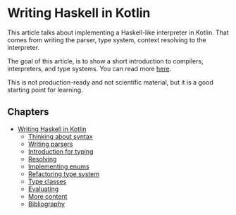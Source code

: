 # Writing Haskell in Kotlin

This article talks about implementing a Haskell-like interpreter in Kotlin. That comes from
writing the parser, type system, context resolving to the interpreter.

The goal of this article, is to show a short introduction to compilers, interpreters, and
type systems. You can read more [here](9_more_content.md).

This is not production-ready and not scientific material, but it is a good starting point for
learning.

## Chapters

- [Writing Haskell in Kotlin](#writing-haskell-in-kotlin)
  - [Thinking about syntax](1_thinking_in_ekko.md)
  - [Writing parsers](2_writing_parser.md)
  - [Introduction for typing](3_introduction_to_typing.md)
  - [Resolving](4_resolving.md)
  - [Implementing enums](5_implementing_enums.md)
  - [Refactoring type system](6_refactoring_type_system.md)
  - [Type classes](7_type_classes.md)
  - [Evaluating](8_evaluating.md)
  - [More content](9_more_content.md)
  - [Bibliography](10_bibliography.md)
